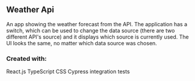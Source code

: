 ## Weather Api

An app showing the weather forecast from the API. The application has a switch, which can be used to change the data source (there are two different API's source) and it displays which source is currently used. The UI looks the same, no matter which data source was chosen.

### Created with:

React.js
TypeScript
CSS
Cypress integration tests

